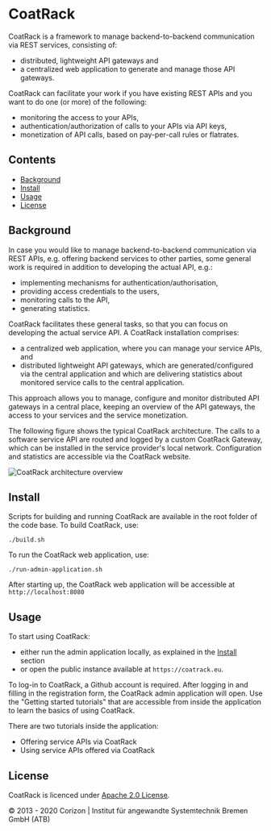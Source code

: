 # CoatRack

CoatRack is a framework to manage backend-to-backend communication via REST services, consisting of:

* distributed, lightweight API gateways and
* a centralized web application to generate and manage those API gateways.

CoatRack can facilitate your work if you have existing REST APIs and you want to do one (or more) of the following: 

* monitoring the access to your APIs,
* authentication/authorization of calls to your APIs via API keys,
* monetization of API calls, based on pay-per-call rules or flatrates.

## Contents

* [Background](#background)
* [Install](#install)
* [Usage](#usage)
* [License](#license)

## Background

In case you would like to manage backend-to-backend communication via REST APIs, e.g. offering backend services to other parties, some general work is required in addition to developing the actual API, e.g.:

* implementing mechanisms for authentication/authorisation, 
* providing access credentials to the users, 
* monitoring calls to the API, 
* generating statistics. 

CoatRack facilitates these general tasks, so that you can focus on developing the actual service API. A CoatRack installation comprises:

* a centralized web application, where you can manage your service APIs, and 
* distributed lightweight API gateways, which are generated/configured via the central application and which are delivering statistics about monitored service calls to the central application.

This approach allows you to manage, configure and monitor distributed API gateways in a central place, keeping an overview of the API gateways, the access to your services and the service monetization.

The following figure shows the typical CoatRack architecture. The calls to a software service API are routed and logged by a custom CoatRack Gateway, which can be installed in the service provider's local network. Configuration and statistics are accessible via the CoatRack website.

![CoatRack architecture overview](./spring-boot/admin/src/main/resources/static/images/coatrack-architecture-overview.png)

## Install

Scripts for building and running CoatRack are available in the root folder of the code base. To build CoatRack, use:

```console
./build.sh
```
To run the CoatRack web application, use:

```console
./run-admin-application.sh
```
After starting up, the CoatRack web application will be accessible at `http://localhost:8080` 

## Usage

To start using CoatRack: 

- either run the admin application locally, as explained in the [Install](#install) section
- or open the public instance available at `https://coatrack.eu`.

To log-in to CoatRack, a Github account is required. After logging in and filling in the registration form, the CoatRack admin application will open. Use the "Getting started tutorials" that are accessible from inside the application to learn the basics of using CoatRack.

There are two tutorials inside the application:

- Offering service APIs via CoatRack
- Using service APIs offered via CoatRack

## License

CoatRack is licenced under [Apache 2.0 License](./LICENSE).

© 2013 - 2020 Corizon | Institut für angewandte Systemtechnik Bremen GmbH (ATB)
